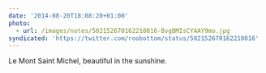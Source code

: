 ```yaml
---
date: '2014-08-20T18:08:20+01:00'
photo:
  - url: /images/notes/502152670162210816-BvgBMIsCYAAY9mo.jpg
syndicated: 'https://twitter.com/roobottom/status/502152670162210816'
---
```

Le Mont Saint Michel, beautiful in the sunshine. 
